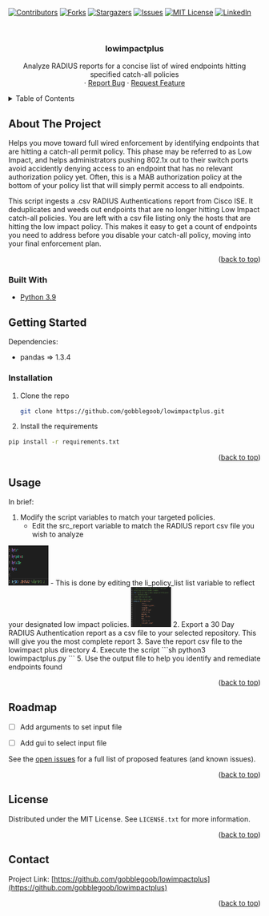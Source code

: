 <div id="top"></div>
<!--
*** Thanks for checking out the Best-README-Template. If you have a suggestion
*** that would make this better, please fork the repo and create a pull request
*** or simply open an issue with the tag "enhancement".
*** Don't forget to give the project a star!
*** Thanks again! Now go create something AMAZING! :D
-->



<!-- PROJECT SHIELDS -->
<!--
*** I'm using markdown "reference style" links for readability.
*** Reference links are enclosed in brackets [ ] instead of parentheses ( ).
*** See the bottom of this document for the declaration of the reference variables
*** for contributors-url, forks-url, etc. This is an optional, concise syntax you may use.
*** https://www.markdownguide.org/basic-syntax/#reference-style-links
-->
[![Contributors][contributors-shield]][contributors-url]
[![Forks][forks-shield]][forks-url]
[![Stargazers][stars-shield]][stars-url]
[![Issues][issues-shield]][issues-url]
[![MIT License][license-shield]][license-url]
[![LinkedIn][linkedin-shield]][linkedin-url]



<!-- PROJECT LOGO -->
<br />
<div align="center">
  <a href="https://github.com/gobblegoob/lowimpactplus">
    <!--<img src="images/logo.png" alt="Logo" width="80" height="80">-->
  </a>

<h3 align="center">lowimpactplus</h3>

  <p align="center">
    Analyze RADIUS reports for a concise list of wired endpoints hitting specified catch-all policies
    <br />
    <!--<a href="https://github.com/gobblegoob/lowimpactplus"><strong>Explore the docs »</strong></a>
    <br />
    <br />
    <a href="https://github.com/gobblegoob/lowimpactplus">View Demo</a>-->
    ·
    <a href="https://github.com/gobblegoob/lowimpactplus/issues">Report Bug</a>
    ·
    <a href="https://github.com/gobblegoob/lowimpactplus/issues">Request Feature</a>
  </p>
</div>



<!-- TABLE OF CONTENTS -->
<details>
  <summary>Table of Contents</summary>
  <ol>
    <li>
      <a href="#about-the-project">About The Project</a>
      <ul>
        <li><a href="#built-with">Built With</a></li>
      </ul>
    </li>
    <li>
      <a href="#getting-started">Getting Started</a>
      <ul>
        <li><a href="#prerequisites">Prerequisites</a></li>
        <li><a href="#installation">Installation</a></li>
      </ul>
    </li>
    <li><a href="#usage">Usage</a></li>
    <li><a href="#roadmap">Roadmap</a></li>
    <li><a href="#contributing">Contributing</a></li>
    <li><a href="#license">License</a></li>
    <li><a href="#contact">Contact</a></li>
    <li><a href="#acknowledgments">Acknowledgments</a></li>
  </ol>
</details>



<!-- ABOUT THE PROJECT -->
## About The Project
Helps you move toward full wired enforcement by identifying endpoints that are hitting a catch-all permit policy.  This phase may be referred to as Low Impact, and helps administrators pushing 802.1x out to their switch ports avoid accidently denying access to an endpoint that has no relevant authorization policy yet.  Often, this is a MAB authorization policy at the bottom of your policy list that will simply permit access to all endpoints.
    
This script ingests a .csv RADIUS Authentications report from Cisco ISE.  It deduplicates and weeds out endpoints that are no longer hitting Low Impact catch-all policies.  You are left with a csv file listing only the hosts that are hitting the low impact policy.  This makes it easy to get a count of endpoints you need to address before you disable your catch-all policy, moving into your final enforcement plan.
<!--[![Product Name Screen Shot][product-screenshot]](https://example.com)-->

<!--Here's a blank template to get started: To avoid retyping too much info. Do a search and replace with your text editor for the following: `gobblegoob`, `lowimpactplus`, `twitter_handle`, `linkedin_username`, `email_client`, `email`, `lowimpactplus`, `project_description`-->


<p align="right">(<a href="#top">back to top</a>)</p>



### Built With
* [Python 3.9](https://www.python.org/)
<!--
* [Next.js](https://nextjs.org/)
* [React.js](https://reactjs.org/)
* [Vue.js](https://vuejs.org/)
* [Angular](https://angular.io/)
* [Svelte](https://svelte.dev/)
* [Laravel](https://laravel.com)
* [Bootstrap](https://getbootstrap.com)
* [JQuery](https://jquery.com)

<p align="right">(<a href="#top">back to top</a>)</p>
-->


<!-- GETTING STARTED -->
## Getting Started

Dependencies:
 - pandas => 1.3.4

<!--
### Prerequisites

This is an example of how to list things you need to use the software and how to install them.
* npm
  ```sh
  npm install npm@latest -g
  ```
-->
### Installation

1. Clone the repo
   ```sh
   git clone https://github.com/gobblegoob/lowimpactplus.git
   ```
2. Install the requirements
  ```sh
  pip install -r requirements.txt
  ```
  
<p align="right">(<a href="#top">back to top</a>)</p>



<!-- USAGE EXAMPLES -->

## Usage

In brief: 
1. Modify the script variables to match your targeted policies.
    - Edit the src_report variable to match the RADIUS report csv file you wish to analyze
<img src="images/srcreport.png" alt="Logo" width="80" height="80">
    - This is done by editing the li_policy_list list variable to reflect your designated low impact policies.
<img src="images/lipolicylist.png" alt="Logo" width="80" height="80">
2. Export a 30 Day RADIUS Authentication report as a csv file to your selected repository. This will give you the most complete report
3. Save the report csv file to the lowimpact plus directory 
4. Execute the script
  ```sh
  python3 lowimpactplus.py
  ```
5. Use the output file to help you identify and remediate endpoints found

<p align="right">(<a href="#top">back to top</a>)</p>


<!-- ROADMAP -->
## Roadmap

- [ ] Add arguments to set input file
- [ ] Add gui to select input file


See the [open issues](https://github.com/gobblegoob/lowimpactplus/issues) for a full list of proposed features (and known issues).

<p align="right">(<a href="#top">back to top</a>)</p>



<!-- CONTRIBUTING -->
  <!--
## Contributing

Contributions are what make the open source community such an amazing place to learn, inspire, and create. Any contributions you make are **greatly appreciated**.

If you have a suggestion that would make this better, please fork the repo and create a pull request. You can also simply open an issue with the tag "enhancement".
Don't forget to give the project a star! Thanks again!

1. Fork the Project
2. Create your Feature Branch (`git checkout -b feature/AmazingFeature`)
3. Commit your Changes (`git commit -m 'Add some AmazingFeature'`)
4. Push to the Branch (`git push origin feature/AmazingFeature`)
5. Open a Pull Request

<p align="right">(<a href="#top">back to top</a>)</p>


-->
<!-- LICENSE -->
## License

Distributed under the MIT License. See `LICENSE.txt` for more information.

<p align="right">(<a href="#top">back to top</a>)</p>



<!-- CONTACT -->
## Contact


Project Link: [https://github.com/gobblegoob/lowimpactplus](https://github.com/gobblegoob/lowimpactplus)

<p align="right">(<a href="#top">back to top</a>)</p>



<!-- ACKNOWLEDGMENTS -->
<!--
## Acknowledgments

* []()
* []()
* []()

<p align="right">(<a href="#top">back to top</a>)</p>
-->


<!-- MARKDOWN LINKS & IMAGES -->
<!-- https://www.markdownguide.org/basic-syntax/#reference-style-links -->
[contributors-shield]: https://img.shields.io/github/contributors/gobblegoob/lowimpactplus.svg?style=for-the-badge
[contributors-url]: https://github.com/gobblegoob/lowimpactplus/graphs/contributors
[forks-shield]: https://img.shields.io/github/forks/gobblegoob/lowimpactplus.svg?style=for-the-badge
[forks-url]: https://github.com/gobblegoob/lowimpactplus/network/members
[stars-shield]: https://img.shields.io/github/stars/gobblegoob/lowimpactplus.svg?style=for-the-badge
[stars-url]: https://github.com/gobblegoob/lowimpactplus/stargazers
[issues-shield]: https://img.shields.io/github/issues/gobblegoob/lowimpactplus.svg?style=for-the-badge
[issues-url]: https://github.com/gobblegoob/lowimpactplus/issues
[license-shield]: https://img.shields.io/github/license/gobblegoob/lowimpactplus.svg?style=for-the-badge
[license-url]: https://github.com/gobblegoob/lowimpactplus/blob/master/LICENSE.txt
[linkedin-shield]: https://img.shields.io/badge/-LinkedIn-black.svg?style=for-the-badge&logo=linkedin&colorB=555
[linkedin-url]: https://linkedin.com/in/linkedin_username
[product-screenshot]: images/screenshot.png
